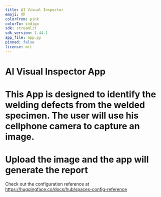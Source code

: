 ```yaml
---
title: AI Visual Inspector
emoji: 😻
colorFrom: pink
colorTo: indigo
sdk: streamlit
sdk_version: 1.44.1
app_file: app.py
pinned: false
license: mit
---
```

# AI Visual Inspector App
# This App is designed to identify the welding defects from the welded specimen. The user will use his cellphone camera to capture an image.
# Upload the image and the app will generate the report
Check out the configuration reference at https://huggingface.co/docs/hub/spaces-config-reference
